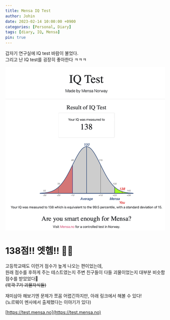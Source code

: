 ```yaml
---
title: Mensa IQ Test
author: Johin
date: 2023-02-14 10:00:00 +0900
categories: [Personal, Diary]
tags: [diary, IQ, Mensa]
pin: true
---
```


갑자기 연구실에 IQ test 바람이 불었다.  
그리고 난 IQ test를 굉장히 좋아한다 ㅋㅋㅋ

![IQ](/assets/img/20230214/IQ_test.png)

# 138점!! 엣헴!! 😤😤

고등학교때도 이런거 점수가 높게 나오는 편이었는데,  
원래 점수를 후하게 주는 테스트였는지 주변 친구들이 다들 괴물이었는지 대부분 비슷함 점수를 받았었다👀  
~~(북곽 7기 괴물자식들)~~

재미삼아 해보기엔 문제가 쪼꼼 어렵긴하지만, 아래 링크에서 해볼 수 있다!  
(노르웨이 멘사에서 출제했다는 이야기가 있다)

[https://test.mensa.no](https://test.mensa.no)